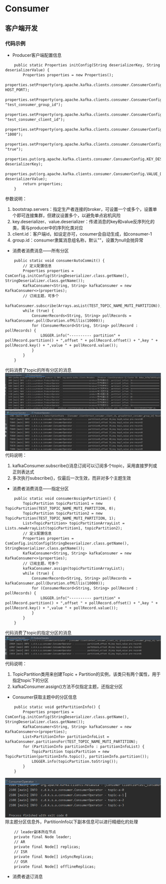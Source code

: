 # Consumer
## 客户端开发
### 代码示例
- Producer客户端配置信息
```
    public static Properties initConfig(String deserializerKey, String deserializerValue) {
        Properties properties = new Properties();
        properties.setProperty(org.apache.kafka.clients.consumer.ConsumerConfig.BOOTSTRAP_SERVERS_CONFIG, HOST_PORT);
        properties.setProperty(org.apache.kafka.clients.consumer.ConsumerConfig.GROUP_ID_CONFIG, "test_consumer_group_id");
        properties.setProperty(org.apache.kafka.clients.consumer.ConsumerConfig.CLIENT_ID_CONFIG, "test_consumer_client_id");
        properties.setProperty(org.apache.kafka.clients.consumer.ConsumerConfig.AUTO_COMMIT_INTERVAL_MS_CONFIG, "1000");
        properties.setProperty(org.apache.kafka.clients.consumer.ConsumerConfig.ENABLE_AUTO_COMMIT_CONFIG, "true");
        properties.put(org.apache.kafka.clients.consumer.ConsumerConfig.KEY_DESERIALIZER_CLASS_CONFIG, deserializerKey);
        properties.put(org.apache.kafka.clients.consumer.ConsumerConfig.VALUE_DESERIALIZER_CLASS_CONFIG, deserializerValue);
        return properties;
    }
```
参数说明：   
1. bootstrap.servers：指定生产者连接的broker，可设置一个或多个，设置单个即可连接集群，但建议设置多个，以避免单点宕机风险
2. key.deserializer、value.deserializer：传递消息的key和value反序列化的类，需与producer中的序列化类对应
3. client.id：客户端id，如设定亦可，cosumer会自动生成，如consumer-1
4. group.id：consumer隶属消息组名称，默认""，设置为null会抛异常

- 消费者消费消息——所有分区
```
    public static void consumerAutoCommit() {
        // 定义配置信息
        Properties properties = CsmConfig.initConfig(StringDeserializer.class.getName(), StringDeserializer.class.getName());
        KafkaConsumer<String, String> kafkaConsumer = new KafkaConsumer<>(properties);
        // 订阅主题，可多个
        kafkaConsumer.subscribe(Arrays.asList(TEST_TOPIC_NAME_MUTI_PARTITION));
        while (true) {
            ConsumerRecords<String, String> pollRecords = kafkaConsumer.poll(Duration.ofMillis(10000));
            for (ConsumerRecord<String, String> pollRecord : pollRecords) {
                LOGGER.info("---------- partition" + pollRecord.partition() + ",offset " + pollRecord.offset() + ",key " + pollRecord.key() + ",value " + pollRecord.value());
            }
        }
    }
```
代码消费了topic的所有分区的消息   
![](pic/05Consumer/producer_send.png)
![](pic/05Consumer/consumer_all_partitions.png)
代码说明：   
1. kafkaConsumer.subscribe()消息订阅可以订阅多个topic，采用直接罗列或正则表达式
2. 多次执行subscribe()，仅最后一次生效，而非对多个主题生效

- 消费者消费消息——指定分区
```
    public static void consumerAssignPartition() {
        TopicPartition topicPartition1 = new TopicPartition(TEST_TOPIC_NAME_MUTI_PARTITION, 0);
        TopicPartition topicPartition2 = new TopicPartition(TEST_TOPIC_NAME_MUTI_PARTITION, 1);
        List<TopicPartition> topicPartitionArrayList = Lists.newArrayList(topicPartition1, topicPartition2);
        // 定义配置信息
        Properties properties = CsmConfig.initConfig(StringDeserializer.class.getName(), StringDeserializer.class.getName());
        KafkaConsumer<String, String> kafkaConsumer = new KafkaConsumer<>(properties);
        // 订阅主题，可多个
        kafkaConsumer.assign(topicPartitionArrayList);
        while (true) {
            ConsumerRecords<String, String> pollRecords = kafkaConsumer.poll(Duration.ofMillis(10000));
            for (ConsumerRecord<String, String> pollRecord : pollRecords) {
                LOGGER.info("---------- partition" + pollRecord.partition() + ",offset " + pollRecord.offset() + ",key " + pollRecord.key() + ",value " + pollRecord.value());
            }
        }
    }
```
代码消费了topic的指定分区的消息   
![](pic/05Consumer/consumer_assign_partitions.png)
代码说明：
1. TopicPartition类用来创建Topic + Partition的实例，该类只有两个属性，用于指定topic下的分区
2. kafkaConsumer.assign()方法不仅指定主题，还指定分区

- Consumer获取主题中的分区信息
```
    public static void getPartitionInfo() {
        Properties properties = CsmConfig.initConfig(StringDeserializer.class.getName(), StringDeserializer.class.getName());
        KafkaConsumer<String, String> kafkaConsumer = new KafkaConsumer<>(properties);
        List<PartitionInfo> partitionInfoList = kafkaConsumer.partitionsFor(TEST_TOPIC_NAME_MUTI_PARTITION);
        for (PartitionInfo partitionInfo : partitionInfoList) {
            TopicPartition topicPartition = new TopicPartition(partitionInfo.topic(), partitionInfo.partition());
            LOGGER.info(topicPartition.toString());
        }
    }
```
![](pic/05Consumer/getPartitionInfo.png)   
除主题分区信息外，PartitionInfo以下副本信息可以进行精细化的处理   
```
    // leader副本所在节点
    private final Node leader;
    // AR
    private final Node[] replicas;
    // ISR
    private final Node[] inSyncReplicas;
    // OSR
    private final Node[] offlineReplicas;
```
- 消费者退订消息
